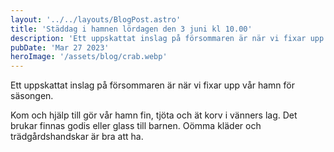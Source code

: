 ```yaml
---
layout: '../../layouts/BlogPost.astro'
title: 'Städdag i hamnen lördagen den 3 juni kl 10.00'
description: 'Ett uppskattat inslag på försommaren är när vi fixar upp vår hamn för säsongen.'
pubDate: 'Mar 27 2023'
heroImage: '/assets/blog/crab.webp'
---
```


Ett uppskattat inslag på försommaren är när vi fixar upp vår hamn för säsongen.

Kom och hjälp till gör vår hamn fin, tjöta och ät korv i vänners lag. Det brukar finnas godis eller glass till barnen.
Oömma kläder och trädgårdshandskar är bra att ha.
